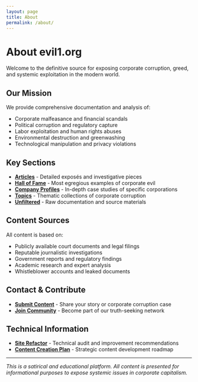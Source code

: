 ```yaml
---
layout: page
title: About
permalink: /about/
---
```


# About evil1.org

Welcome to the definitive source for exposing corporate corruption, greed, and systemic exploitation in the modern world.

## Our Mission

We provide comprehensive documentation and analysis of:
- Corporate malfeasance and financial scandals
- Political corruption and regulatory capture
- Labor exploitation and human rights abuses
- Environmental destruction and greenwashing
- Technological manipulation and privacy violations

## Key Sections

- **[Articles](/articles/)** - Detailed exposés and investigative pieces
- **[Hall of Fame](/halloffame/)** - Most egregious examples of corporate evil
- **[Company Profiles](/company/)** - In-depth case studies of specific corporations
- **[Topics](/topics/)** - Thematic collections of corporate corruption
- **[Unfiltered](/unfiltered/)** - Raw documentation and source materials

## Content Sources

All content is based on:
- Publicly available court documents and legal filings
- Reputable journalistic investigations
- Government reports and regulatory findings
- Academic research and expert analysis
- Whistleblower accounts and leaked documents

## Contact & Contribute

- **[Submit Content](/submit/)** - Share your story or corporate corruption case
- **[Join Community](/members/)** - Become part of our truth-seeking network

## Technical Information

- **[Site Refactor](/refactor/)** - Technical audit and improvement recommendations
- **[Content Creation Plan](/content-creation-plan/)** - Strategic content development roadmap

---

*This is a satirical and educational platform. All content is presented for informational purposes to expose systemic issues in corporate capitalism.*
